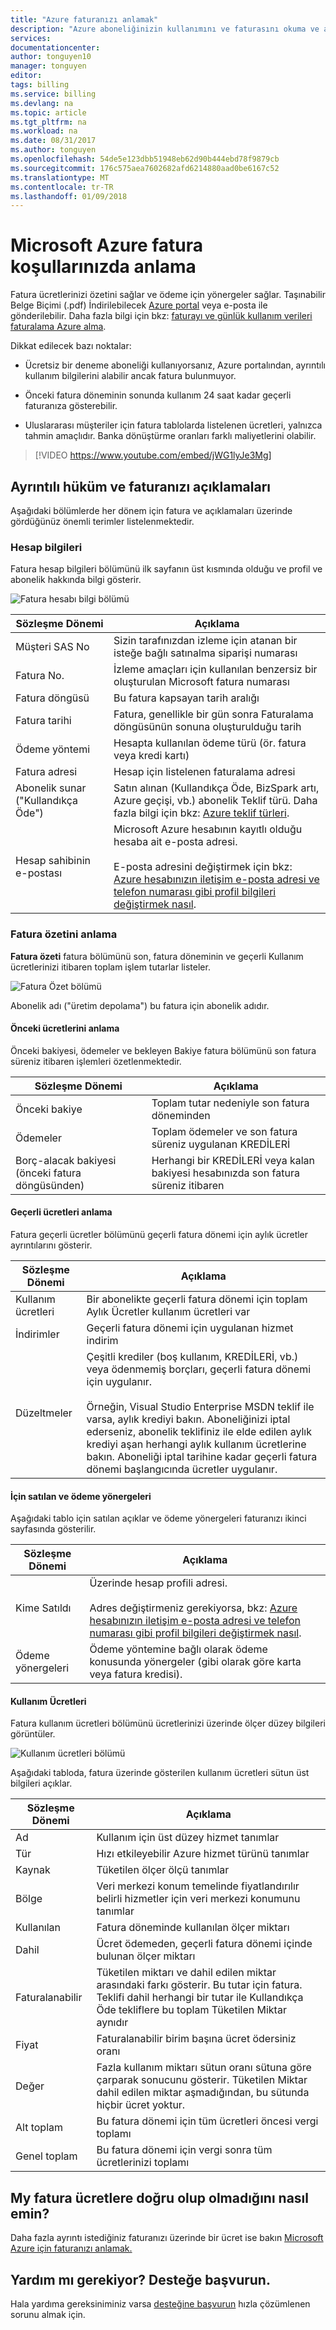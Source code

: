 ```yaml
---
title: "Azure faturanızı anlamak"
description: "Azure aboneliğinizin kullanımını ve faturasını okuma ve anlama hakkında bilgi edinin"
services: 
documentationcenter: 
author: tonguyen10
manager: tonguyen
editor: 
tags: billing
ms.service: billing
ms.devlang: na
ms.topic: article
ms.tgt_pltfrm: na
ms.workload: na
ms.date: 08/31/2017
ms.author: tonguyen
ms.openlocfilehash: 54de5e123dbb51948eb62d90b444ebd78f9879cb
ms.sourcegitcommit: 176c575aea7602682afd6214880aad0be6167c52
ms.translationtype: MT
ms.contentlocale: tr-TR
ms.lasthandoff: 01/09/2018
---
```

# <a name="understand-terms-on-your-microsoft-azure-invoice"></a>Microsoft Azure fatura koşullarınızda anlama

Fatura ücretlerinizi özetini sağlar ve ödeme için yönergeler sağlar. Taşınabilir Belge Biçimi (.pdf) İndirilebilecek [Azure portal](https://portal.azure.com/) veya e-posta ile gönderilebilir. Daha fazla bilgi için bkz: [faturayı ve günlük kullanım verileri faturalama Azure alma](billing-download-azure-invoice-daily-usage-date.md).

Dikkat edilecek bazı noktalar:

-   Ücretsiz bir deneme aboneliği kullanıyorsanız, Azure portalından, ayrıntılı kullanım bilgilerini alabilir ancak fatura bulunmuyor.

-   Önceki fatura döneminin sonunda kullanım 24 saat kadar geçerli faturanıza gösterebilir.

-   Uluslararası müşteriler için fatura tablolarda listelenen ücretleri, yalnızca tahmin amaçlıdır. Banka dönüştürme oranları farklı maliyetlerini olabilir.

>[!VIDEO https://www.youtube.com/embed/jWG1lyJe3Mg]

## <a name="detailed-terms-and-descriptions-of-your-invoice"></a>Ayrıntılı hüküm ve faturanızı açıklamaları
Aşağıdaki bölümlerde her dönem için fatura ve açıklamaları üzerinde gördüğünüz önemli terimler listelenmektedir.

### <a name="account-information"></a>Hesap bilgileri

Fatura hesap bilgileri bölümünü ilk sayfanın üst kısmında olduğu ve profil ve abonelik hakkında bilgi gösterir.

![Fatura hesabı bilgi bölümü](./media/billing-understand-your-invoice/1.png)

| Sözleşme Dönemi | Açıklama |
| --- | --- |
| Müşteri SAS No |Sizin tarafınızdan izleme için atanan bir isteğe bağlı satınalma siparişi numarası |
| Fatura No. |İzleme amaçları için kullanılan benzersiz bir oluşturulan Microsoft fatura numarası |
| Fatura döngüsü |Bu fatura kapsayan tarih aralığı |
| Fatura tarihi |Fatura, genellikle bir gün sonra Faturalama döngüsünün sonuna oluşturulduğu tarih |
| Ödeme yöntemi |Hesapta kullanılan ödeme türü (ör. fatura veya kredi kartı) |
| Fatura adresi |Hesap için listelenen faturalama adresi |
| Abonelik sunar ("Kullandıkça Öde") |Satın alınan (Kullandıkça Öde, BizSpark artı, Azure geçişi, vb.) abonelik Teklif türü. Daha fazla bilgi için bkz: [Azure teklif türleri](https://azure.microsoft.com/support/legal/offer-details/). |
| Hesap sahibinin e-postası | Microsoft Azure hesabının kayıtlı olduğu hesaba ait e-posta adresi. <br /><br />E-posta adresini değiştirmek için bkz: [Azure hesabınızın iletişim e-posta adresi ve telefon numarası gibi profil bilgileri değiştirmek nasıl](billing-how-to-change-azure-account-profile.md). |

### <a name="understand-the-invoice-summary"></a>Fatura özetini anlama
**Fatura özeti** fatura bölümünü son, fatura döneminin ve geçerli Kullanım ücretlerinizi itibaren toplam işlem tutarlar listeler.

![Fatura Özet bölümü](./media/billing-understand-your-invoice/2.png)

Abonelik adı ("üretim depolama") bu fatura için abonelik adıdır.

#### <a name="understand-the-previous-charges"></a>Önceki ücretlerini anlama
Önceki bakiyesi, ödemeler ve bekleyen Bakiye fatura bölümünü son fatura süreniz itibaren işlemleri özetlenmektedir.

| Sözleşme Dönemi | Açıklama |
| --- | --- |
| Önceki bakiye |Toplam tutar nedeniyle son fatura döneminden |
| Ödemeler |Toplam ödemeler ve son fatura süreniz uygulanan KREDİLERİ |
| Borç-alacak bakiyesi (önceki fatura döngüsünden) |Herhangi bir KREDİLERİ veya kalan bakiyesi hesabınızda son fatura süreniz itibaren |

#### <a name="understand-the-current-charges"></a>Geçerli ücretleri anlama
Fatura geçerli ücretler bölümünü geçerli fatura dönemi için aylık ücretler ayrıntılarını gösterir.

| Sözleşme Dönemi | Açıklama |
| --- | --- |
| Kullanım ücretleri |Bir abonelikte geçerli fatura dönemi için toplam Aylık Ücretler kullanım ücretleri var|
| İndirimler |Geçerli fatura dönemi için uygulanan hizmet indirim|
| Düzeltmeler |Çeşitli krediler (boş kullanım, KREDİLERİ, vb.) veya ödenmemiş borçları, geçerli fatura dönemi için uygulanır.<br/><br/>Örneğin, Visual Studio Enterprise MSDN teklif ile varsa, aylık krediyi bakın. Aboneliğinizi iptal ederseniz, abonelik teklifiniz ile elde edilen aylık krediyi aşan herhangi aylık kullanım ücretlerine bakın. Aboneliği iptal tarihine kadar geçerli fatura dönemi başlangıcında ücretler uygulanır. |

#### <a name="sold-to-and-payment-instructions"></a>İçin satılan ve ödeme yönergeleri

Aşağıdaki tablo için satılan açıklar ve ödeme yönergeleri faturanızı ikinci sayfasında gösterilir.

| Sözleşme Dönemi |Açıklama |
| --- | --- |
| Kime Satıldı |Üzerinde hesap profili adresi. <br/><br/>Adres değiştirmeniz gerekiyorsa, bkz: [Azure hesabınızın iletişim e-posta adresi ve telefon numarası gibi profil bilgileri değiştirmek nasıl](billing-how-to-change-azure-account-profile.md).|
| Ödeme yönergeleri |Ödeme yöntemine bağlı olarak ödeme konusunda yönergeler (gibi olarak göre karta veya fatura kredisi). |

#### <a name="usage-charges"></a>Kullanım Ücretleri

Fatura kullanım ücretleri bölümünü ücretlerinizi üzerinde ölçer düzey bilgileri görüntüler.

![Kullanım ücretleri bölümü](./media/billing-understand-your-invoice/3.png)

Aşağıdaki tabloda, fatura üzerinde gösterilen kullanım ücretleri sütun üst bilgileri açıklar.

| Sözleşme Dönemi |Açıklama |
| --- | --- |
| Ad |Kullanım için üst düzey hizmet tanımlar |
| Tür |Hızı etkileyebilir Azure hizmet türünü tanımlar |
| Kaynak |Tüketilen ölçer ölçü tanımlar |
| Bölge |Veri merkezi konum temelinde fiyatlandırılır belirli hizmetler için veri merkezi konumunu tanımlar |
| Kullanılan |Fatura döneminde kullanılan ölçer miktarı |
| Dahil |Ücret ödemeden, geçerli fatura dönemi içinde bulunan ölçer miktarı |
| Faturalanabilir |Tüketilen miktarı ve dahil edilen miktar arasındaki farkı gösterir. Bu tutar için fatura. Teklifi dahil herhangi bir tutar ile Kullandıkça Öde tekliflere bu toplam Tüketilen Miktar aynıdır |
| Fiyat |Faturalanabilir birim başına ücret ödersiniz oranı |
| Değer |Fazla kullanım miktarı sütun oranı sütuna göre çarparak sonucunu gösterir. Tüketilen Miktar dahil edilen miktar aşmadığından, bu sütunda hiçbir ücret yoktur. |
| Alt toplam |Bu fatura dönemi için tüm ücretleri öncesi vergi toplamı |
| Genel toplam |Bu fatura dönemi için vergi sonra tüm ücretlerinizi toplamı |

## <a name="how-do-i-make-sure-that-the-charges-in-my-invoice-are-correct"></a>My fatura ücretlere doğru olup olmadığını nasıl emin?
Daha fazla ayrıntı istediğiniz faturanızı üzerinde bir ücret ise bakın [Microsoft Azure için faturanızı anlamak.](billing-understand-your-bill.md)

## <a name="need-help-contact-support"></a>Yardım mı gerekiyor? Desteğe başvurun.
Hala yardıma gereksiniminiz varsa [desteğine başvurun](https://portal.azure.com/?#blade/Microsoft_Azure_Support/HelpAndSupportBlade) hızla çözümlenen sorunu almak için.
